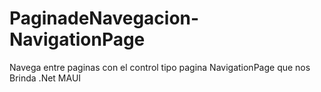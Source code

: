 # PaginadeNavegacion-NavigationPage
 Navega entre paginas con el control tipo pagina NavigationPage que nos Brinda .Net MAUI
